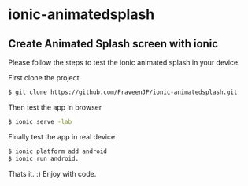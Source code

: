 ionic-animatedsplash
========================

## Create Animated Splash screen with ionic

Please follow the steps to test the ionic animated splash in your device.

First clone the project

```bash
$ git clone https://github.com/PraveenJP/ionic-animatedsplash.git
```

Then test the app in browser

```bash
$ ionic serve -lab 
```

Finally test the app in real device

```bash
$ ionic platform add android
$ ionic run android.
```

Thats it. :) Enjoy with code.
